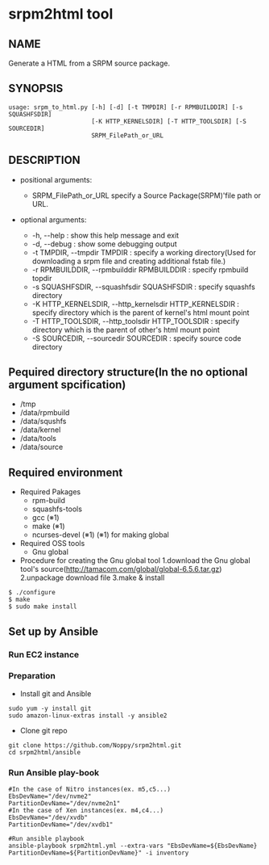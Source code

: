 # srpm2html tool
## NAME
Generate a HTML from a SRPM source package.
## SYNOPSIS
    usage: srpm_to_html.py [-h] [-d] [-t TMPDIR] [-r RPMBUILDDIR] [-s SQUASHFSDIR]
                           [-K HTTP_KERNELSDIR] [-T HTTP_TOOLSDIR] [-S SOURCEDIR]
                           SRPM_FilePath_or_URL
## DESCRIPTION
- positional arguments:
    - SRPM_FilePath_or_URL  specify a Source Package(SRPM)'file path or URL.

- optional arguments:
    - -h, --help : show this help message and exit
    - -d, --debug : show some debugging output
    - -t TMPDIR, --tmpdir TMPDIR : specify a working directory(Used for downloading a srpm file and creating additional fstab file.)
    - -r RPMBUILDDIR, --rpmbuilddir RPMBUILDDIR : specify rpmbuild topdir
    - -s SQUASHFSDIR, --squashfsdir SQUASHFSDIR : specify squashfs directory
    - -K HTTP_KERNELSDIR, --http_kernelsdir HTTP_KERNELSDIR : specify directory which is the parent of kernel's html mount point
    - -T HTTP_TOOLSDIR, --http_toolsdir HTTP_TOOLSDIR : specify directory which is the parent of other's html mount point
    - -S SOURCEDIR, --sourcedir SOURCEDIR : specify source code directory

## Pequired directory structure(In the no optional argument spcification)
- /tmp
- /data/rpmbuild
- /data/squshfs
- /data/kernel
- /data/tools
- /data/source

## Required environment
- Required Pakages
    - rpm-build
    - squashfs-tools
    - gcc (※1)
    - make (※1)
    - ncurses-devel (※1)
    (※1) for making global
- Required OSS tools
    - Gnu global
- Procedure for creating the Gnu global tool
    1.download the Gnu global tool's source(http://tamacom.com/global/global-6.5.6.tar.gz)
    2.unpackage download file
    3.make & install
```
$ ./configure
$ make
$ sudo make install
```




## Set up by Ansible 
### Run EC2 instance

### Preparation
- Install git and Ansible
```shell
sudo yum -y install git
sudo amazon-linux-extras install -y ansible2
```
- Clone git repo
```shell
git clone https://github.com/Noppy/srpm2html.git
cd srpm2html/ansible
```
### Run Ansible play-book
```shell
#In the case of Nitro instances(ex. m5,c5...)
EbsDevName="/dev/nvme2"
PartitionDevName="/dev/nvme2n1"
#In the case of Xen instances(ex. m4,c4...)
EbsDevName="/dev/xvdb"
PartitionDevName="/dev/xvdb1"

#Run ansible playbook
ansible-playbook srpm2html.yml --extra-vars "EbsDevName=${EbsDevName} PartitionDevName=${PartitionDevName}" -i inventory
```
